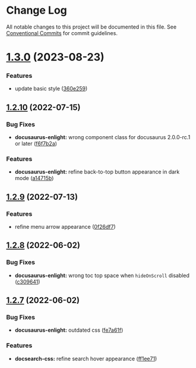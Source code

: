 # Change Log

All notable changes to this project will be documented in this file.
See [Conventional Commits](https://conventionalcommits.org) for commit guidelines.

# [1.3.0](https://github.com/signcl/openbayes-ui/compare/v1.2.10...v1.3.0) (2023-08-23)


### Features

* update basic style ([360e259](https://github.com/signcl/openbayes-ui/commit/360e259d3fa8a23113544590160b97d33a71c062))





## [1.2.10](https://github.com/signcl/openbayes-ui/compare/v1.2.9...v1.2.10) (2022-07-15)


### Bug Fixes

* **docusaurus-enlight:** wrong component class for docusaurus 2.0.0-rc.1 or later ([f6f7b2a](https://github.com/signcl/openbayes-ui/commit/f6f7b2a6c0cb72d505f5db2a4fee5debfd08dfb4))


### Features

* **docusaurus-enlight:** refine back-to-top button appearance in dark mode ([a14715b](https://github.com/signcl/openbayes-ui/commit/a14715b91fc0c94cdbc48591b71b39d7a93b5fe2))





## [1.2.9](https://github.com/signcl/openbayes-ui/compare/v1.2.8...v1.2.9) (2022-07-13)


### Features

* refine menu arrow appearance ([0f26df7](https://github.com/signcl/openbayes-ui/commit/0f26df732210c7bf2477d8da655a6e756887680d))





## [1.2.8](https://github.com/signcl/openbayes-ui/compare/v1.2.7...v1.2.8) (2022-06-02)


### Bug Fixes

* **docusaurus-enlight:** wrong toc top space when `hideOnScroll` disabled ([c309641](https://github.com/signcl/openbayes-ui/commit/c3096412f06bcd13ed8497f57b7cc6b9349b6cd3))





## [1.2.7](https://github.com/signcl/openbayes-ui/compare/v1.2.6...v1.2.7) (2022-06-02)


### Bug Fixes

* **docusaurus-enlight:** outdated css ([fe7a61f](https://github.com/signcl/openbayes-ui/commit/fe7a61f68897106a2635666d407a3a46736bccfa))


### Features

* **docsearch-css:** refine search hover appearance ([ff1ee71](https://github.com/signcl/openbayes-ui/commit/ff1ee719ae07d99c0dc7024ecfcfe5fca80f68b9))
